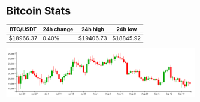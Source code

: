 # Bitcoin Stats

BTC/USDT|24h change|24h high|24h low|
|---|---|---|---|
|$18966.37|0.40%|$19406.73|$18845.92|

<img src="./chart.svg">
